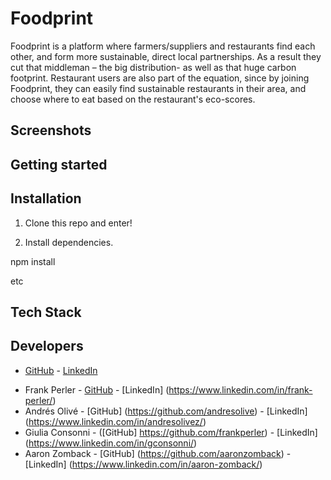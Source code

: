 # Foodprint

Foodprint is a platform where farmers/suppliers and restaurants find each other, and form more sustainable, direct local partnerships. 
As a result they cut that middleman – the big distribution- as well as that huge carbon footprint.
Restaurant users are also part of the equation, since by joining Foodprint, they can easily find sustainable restaurants in their area, and choose where to eat based on the restaurant's eco-scores.

## Screenshots

## Getting started

## Installation
1. Clone this repo and enter!

2. Install dependencies.

  npm install
  
 etc
 
 ## Tech Stack
 
 ## Developers
 - [GitHub](https://github.com/cherlin) - [LinkedIn](https://www.linkedin.com/in/cherl/)
 * Frank Perler - [GitHub](8https://github.com/frankperler) - [LinkedIn] (https://www.linkedin.com/in/frank-perler/)
 * Andrés Olivé - [GitHub] (https://github.com/andresolive) - [LinkedIn] (https://www.linkedin.com/in/andresolivez/)
 * Giulia Consonni  - ([GitHub] https://github.com/frankperler) - [LinkedIn] (https://www.linkedin.com/in/gconsonni/)
 * Aaron Zomback - [GitHub] (https://github.com/aaronzomback) - [LinkedIn] (https://www.linkedin.com/in/aaron-zomback/)
